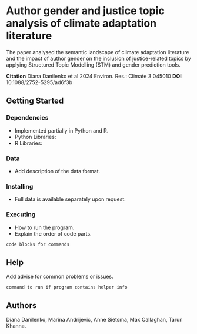 # Author gender and justice topic analysis of climate adaptation literature

The paper analysed the semantic landscape of climate adaptation literature and the impact of author gender on the inclusion of justice-related topics by applying Structured Topic Modelling (STM) and gender prediction tools.

**Citation** Diana Danilenko et al 2024 Environ. Res.: Climate 3 045010
**DOI** 10.1088/2752-5295/ad6f3b

## Getting Started

### Dependencies

* Implemented partially in Python and R.
* Python Libraries:
* R Libraries:

### Data

* Add description of the data format.

### Installing

* Full data is available separately upon request.

### Executing

* How to run the program.
* Explain the order of code parts.
```
code blocks for commands
```

## Help

Add advise for common problems or issues.
```
command to run if program contains helper info
```

## Authors

Diana Danilenko, Marina Andrijevic, Anne Sietsma, Max Callaghan, Tarun Khanna.
